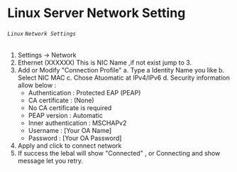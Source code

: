 
# Linux Server Network Setting
###### `Linux` `Network Settings`

1. Settings -> Network
2. Ethernet (XXXXXX)
    This is NIC Name ,if not exist jump to 3.
3. Add or Modify "Connection Profile"
    a. Type a Identity Name you like
    b. Select NIC MAC
    c. Chose Atuomatic at IPv4/IPv6
    d. Security information allow below : 
    * Authentication : Protected EAP (PEAP)
    * CA certificate : (None)
    * No CA certificate is required
    * PEAP version : Automatic
    * Inner authentication : MSCHAPv2
    * Username : [Your OA Name]
    * Password : [Your OA Password]
4. Apply and click to connect network
5. If success the lebal will show "Connected" ,
   or Connecting and show message let you retry.
            